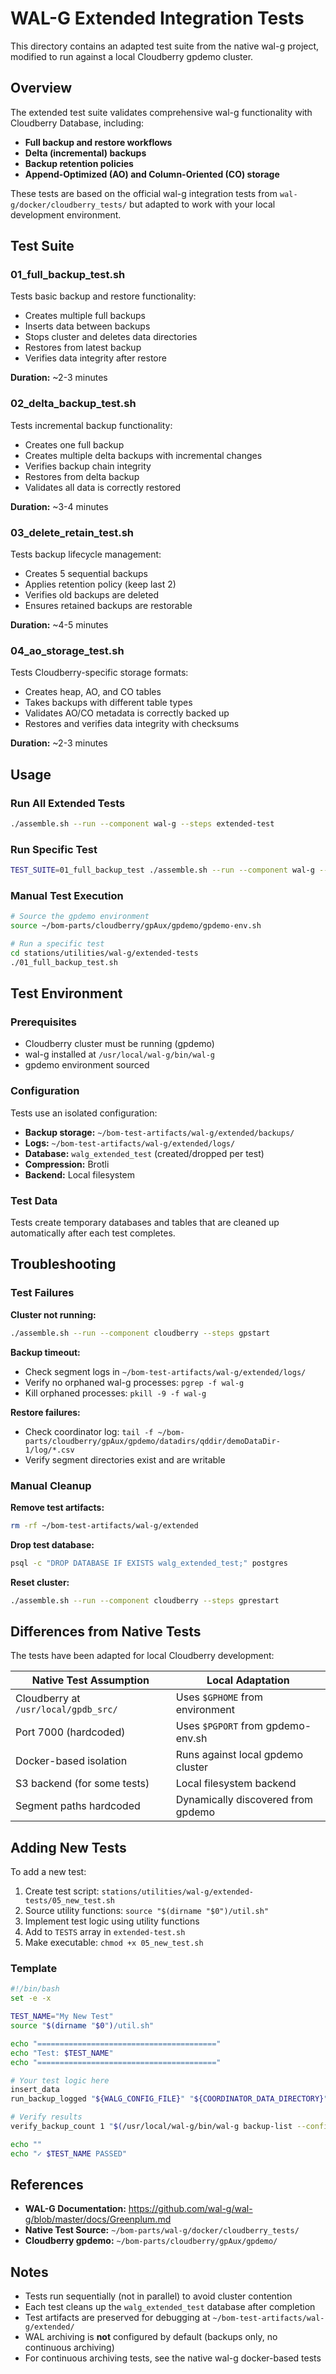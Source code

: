 # WAL-G Extended Integration Tests

This directory contains an adapted test suite from the native wal-g project, modified to run against a local Cloudberry gpdemo cluster.

## Overview

The extended test suite validates comprehensive wal-g functionality with Cloudberry Database, including:

- **Full backup and restore workflows**
- **Delta (incremental) backups**
- **Backup retention policies**
- **Append-Optimized (AO) and Column-Oriented (CO) storage**

These tests are based on the official wal-g integration tests from `wal-g/docker/cloudberry_tests/` but adapted to work with your local development environment.

## Test Suite

### 01_full_backup_test.sh
Tests basic backup and restore functionality:
- Creates multiple full backups
- Inserts data between backups
- Stops cluster and deletes data directories
- Restores from latest backup
- Verifies data integrity after restore

**Duration:** ~2-3 minutes

### 02_delta_backup_test.sh
Tests incremental backup functionality:
- Creates one full backup
- Creates multiple delta backups with incremental changes
- Verifies backup chain integrity
- Restores from delta backup
- Validates all data is correctly restored

**Duration:** ~3-4 minutes

### 03_delete_retain_test.sh
Tests backup lifecycle management:
- Creates 5 sequential backups
- Applies retention policy (keep last 2)
- Verifies old backups are deleted
- Ensures retained backups are restorable

**Duration:** ~4-5 minutes

### 04_ao_storage_test.sh
Tests Cloudberry-specific storage formats:
- Creates heap, AO, and CO tables
- Takes backups with different table types
- Validates AO/CO metadata is correctly backed up
- Restores and verifies data integrity with checksums

**Duration:** ~2-3 minutes

## Usage

### Run All Extended Tests
```bash
./assemble.sh --run --component wal-g --steps extended-test
```

### Run Specific Test
```bash
TEST_SUITE=01_full_backup_test ./assemble.sh --run --component wal-g --steps extended-test
```

### Manual Test Execution
```bash
# Source the gpdemo environment
source ~/bom-parts/cloudberry/gpAux/gpdemo/gpdemo-env.sh

# Run a specific test
cd stations/utilities/wal-g/extended-tests
./01_full_backup_test.sh
```

## Test Environment

### Prerequisites
- Cloudberry cluster must be running (gpdemo)
- wal-g installed at `/usr/local/wal-g/bin/wal-g`
- gpdemo environment sourced

### Configuration
Tests use an isolated configuration:
- **Backup storage:** `~/bom-test-artifacts/wal-g/extended/backups/`
- **Logs:** `~/bom-test-artifacts/wal-g/extended/logs/`
- **Database:** `walg_extended_test` (created/dropped per test)
- **Compression:** Brotli
- **Backend:** Local filesystem

### Test Data
Tests create temporary databases and tables that are cleaned up automatically after each test completes.

## Troubleshooting

### Test Failures

**Cluster not running:**
```bash
./assemble.sh --run --component cloudberry --steps gpstart
```

**Backup timeout:**
- Check segment logs in `~/bom-test-artifacts/wal-g/extended/logs/`
- Verify no orphaned wal-g processes: `pgrep -f wal-g`
- Kill orphaned processes: `pkill -9 -f wal-g`

**Restore failures:**
- Check coordinator log: `tail -f ~/bom-parts/cloudberry/gpAux/gpdemo/datadirs/qddir/demoDataDir-1/log/*.csv`
- Verify segment directories exist and are writable

### Manual Cleanup

**Remove test artifacts:**
```bash
rm -rf ~/bom-test-artifacts/wal-g/extended
```

**Drop test database:**
```bash
psql -c "DROP DATABASE IF EXISTS walg_extended_test;" postgres
```

**Reset cluster:**
```bash
./assemble.sh --run --component cloudberry --steps gprestart
```

## Differences from Native Tests

The tests have been adapted for local Cloudberry development:

| Native Test Assumption | Local Adaptation |
|------------------------|------------------|
| Cloudberry at `/usr/local/gpdb_src/` | Uses `$GPHOME` from environment |
| Port 7000 (hardcoded) | Uses `$PGPORT` from gpdemo-env.sh |
| Docker-based isolation | Runs against local gpdemo cluster |
| S3 backend (for some tests) | Local filesystem backend |
| Segment paths hardcoded | Dynamically discovered from gpdemo |

## Adding New Tests

To add a new test:

1. Create test script: `stations/utilities/wal-g/extended-tests/05_new_test.sh`
2. Source utility functions: `source "$(dirname "$0")/util.sh"`
3. Implement test logic using utility functions
4. Add to `TESTS` array in `extended-test.sh`
5. Make executable: `chmod +x 05_new_test.sh`

### Template
```bash
#!/bin/bash
set -e -x

TEST_NAME="My New Test"
source "$(dirname "$0")/util.sh"

echo "========================================"
echo "Test: $TEST_NAME"
echo "========================================"

# Your test logic here
insert_data
run_backup_logged "${WALG_CONFIG_FILE}" "${COORDINATOR_DATA_DIRECTORY}" "--full"

# Verify results
verify_backup_count 1 "$(/usr/local/wal-g/bin/wal-g backup-list --config=${WALG_CONFIG_FILE})"

echo ""
echo "✓ $TEST_NAME PASSED"
```

## References

- **WAL-G Documentation:** https://github.com/wal-g/wal-g/blob/master/docs/Greenplum.md
- **Native Test Source:** `~/bom-parts/wal-g/docker/cloudberry_tests/`
- **Cloudberry gpdemo:** `~/bom-parts/cloudberry/gpAux/gpdemo/`

## Notes

- Tests run sequentially (not in parallel) to avoid cluster contention
- Each test cleans up the `walg_extended_test` database after completion
- Test artifacts are preserved for debugging at `~/bom-test-artifacts/wal-g/extended/`
- WAL archiving is **not** configured by default (backups only, no continuous archiving)
- For continuous archiving tests, see the native wal-g docker-based tests
